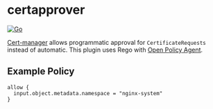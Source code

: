 # certapprover

[![Go](https://github.com/thriqon/certapprover/actions/workflows/go.yml/badge.svg)](https://github.com/thriqon/certapprover/actions/workflows/go.yml)

[Cert-manager](https://cert-manager.io/) allows programmatic approval for `CertificateRequests` instead of automatic. This plugin uses Rego with [Open Policy Agent](https://www.openpolicyagent.org/).

## Example Policy

````rego
allow {
  input.object.metadata.namespace = "nginx-system"
}
````
